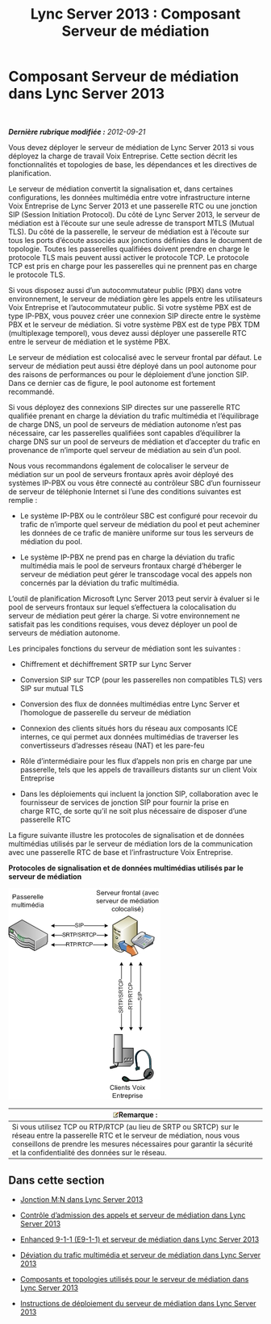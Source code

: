 ﻿---
title: 'Lync Server 2013 : Composant Serveur de médiation'
TOCTitle: Composant Serveur de médiation
ms:assetid: 5b19edef-4a54-43c9-aa12-5643b8108355
ms:mtpsurl: https://technet.microsoft.com/fr-fr/library/Gg398399(v=OCS.15)
ms:contentKeyID: 49297281
ms.date: 05/20/2016
mtps_version: v=OCS.15
ms.translationtype: HT
---

# Composant Serveur de médiation dans Lync Server 2013

 

_**Dernière rubrique modifiée :** 2012-09-21_

Vous devez déployer le serveur de médiation de Lync Server 2013 si vous déployez la charge de travail Voix Entreprise. Cette section décrit les fonctionnalités et topologies de base, les dépendances et les directives de planification.

Le serveur de médiation convertit la signalisation et, dans certaines configurations, les données multimédia entre votre infrastructure interne Voix Entreprise de Lync Server 2013 et une passerelle RTC ou une jonction SIP (Session Initiation Protocol). Du côté de Lync Server 2013, le serveur de médiation est à l’écoute sur une seule adresse de transport MTLS (Mutual TLS). Du côté de la passerelle, le serveur de médiation est à l’écoute sur tous les ports d’écoute associés aux jonctions définies dans le document de topologie. Toutes les passerelles qualifiées doivent prendre en charge le protocole TLS mais peuvent aussi activer le protocole TCP. Le protocole TCP est pris en charge pour les passerelles qui ne prennent pas en charge le protocole TLS.

Si vous disposez aussi d’un autocommutateur public (PBX) dans votre environnement, le serveur de médiation gère les appels entre les utilisateurs Voix Entreprise et l’autocommutateur public. Si votre système PBX est de type IP-PBX, vous pouvez créer une connexion SIP directe entre le système PBX et le serveur de médiation. Si votre système PBX est de type PBX TDM (multiplexage temporel), vous devez aussi déployer une passerelle RTC entre le serveur de médiation et le système PBX.

Le serveur de médiation est colocalisé avec le serveur frontal par défaut. Le serveur de médiation peut aussi être déployé dans un pool autonome pour des raisons de performances ou pour le déploiement d’une jonction SIP. Dans ce dernier cas de figure, le pool autonome est fortement recommandé.

Si vous déployez des connexions SIP directes sur une passerelle RTC qualifiée prenant en charge la déviation du trafic multimédia et l’équilibrage de charge DNS, un pool de serveurs de médiation autonome n’est pas nécessaire, car les passerelles qualifiées sont capables d’équilibrer la charge DNS sur un pool de serveurs de médiation et d’accepter du trafic en provenance de n’importe quel serveur de médiation au sein d’un pool.

Nous vous recommandons également de colocaliser le serveur de médiation sur un pool de serveurs frontaux après avoir déployé des systèmes IP-PBX ou vous être connecté au contrôleur SBC d’un fournisseur de serveur de téléphonie Internet si l’une des conditions suivantes est remplie :

  - Le système IP-PBX ou le contrôleur SBC est configuré pour recevoir du trafic de n’importe quel serveur de médiation du pool et peut acheminer les données de ce trafic de manière uniforme sur tous les serveurs de médiation du pool.

  - Le système IP-PBX ne prend pas en charge la déviation du trafic multimédia mais le pool de serveurs frontaux chargé d’héberger le serveur de médiation peut gérer le transcodage vocal des appels non concernés par la déviation du trafic multimédia.

L’outil de planification Microsoft Lync Server 2013 peut servir à évaluer si le pool de serveurs frontaux sur lequel s‘effectuera la colocalisation du serveur de médiation peut gérer la charge. Si votre environnement ne satisfait pas les conditions requises, vous devez déployer un pool de serveurs de médiation autonome.

Les principales fonctions du serveur de médiation sont les suivantes :

  - Chiffrement et déchiffrement SRTP sur Lync Server

  - Conversion SIP sur TCP (pour les passerelles non compatibles TLS) vers SIP sur mutual TLS

  - Conversion des flux de données multimédias entre Lync Server et l’homologue de passerelle du serveur de médiation

  - Connexion des clients situés hors du réseau aux composants ICE internes, ce qui permet aux données multimédias de traverser les convertisseurs d’adresses réseau (NAT) et les pare-feu

  - Rôle d’intermédiaire pour les flux d’appels non pris en charge par une passerelle, tels que les appels de travailleurs distants sur un client Voix Entreprise

  - Dans les déploiements qui incluent la jonction SIP, collaboration avec le fournisseur de services de jonction SIP pour fournir la prise en charge RTC, de sorte qu’il ne soit plus nécessaire de disposer d’une passerelle RTC

La figure suivante illustre les protocoles de signalisation et de données multimédias utilisés par le serveur de médiation lors de la communication avec une passerelle RTC de base et l’infrastructure Voix Entreprise.

**Protocoles de signalisation et de données multimédias utilisés par le serveur de médiation**

![Diagramme de protocoles de serveur de médiation](images/Gg398399.c3d39ba0-e323-4a58-8f07-4e80d3278af2(OCS.15).jpg "Diagramme de protocoles de serveur de médiation")

<table>
<thead>
<tr class="header">
<th><img src="images/Gg398920.note(OCS.15).gif" title="note" alt="note" />Remarque :</th>
</tr>
</thead>
<tbody>
<tr class="odd">
<td>Si vous utilisez TCP ou RTP/RTCP (au lieu de SRTP ou SRTCP) sur le réseau entre la passerelle RTC et le serveur de médiation, nous vous conseillons de prendre les mesures nécessaires pour garantir la sécurité et la confidentialité des données sur le réseau.</td>
</tr>
</tbody>
</table>


## Dans cette section

  - [Jonction M:N dans Lync Server 2013](lync-server-2013-m-n-trunk.md)

  - [Contrôle d’admission des appels et serveur de médiation dans Lync Server 2013](lync-server-2013-call-admission-control-and-mediation-server.md)

  - [Enhanced 9-1-1 (E9-1-1) et serveur de médiation dans Lync Server 2013](lync-server-2013-enhanced-9-1-1-e9-1-1-and-mediation-server.md)

  - [Déviation du trafic multimédia et serveur de médiation dans Lync Server 2013](lync-server-2013-media-bypass-and-mediation-server.md)

  - [Composants et topologies utilisés pour le serveur de médiation dans Lync Server 2013](lync-server-2013-components-and-topologies-for-mediation-server.md)

  - [Instructions de déploiement du serveur de médiation dans Lync Server 2013](lync-server-2013-deployment-guidelines-for-mediation-server.md)

